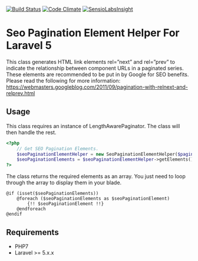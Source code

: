 [![Build Status](https://travis-ci.org/revalgovender/seo-pagination-element-helper.svg?branch=master)](https://travis-ci.org/revalgovender/seo-pagination-element-helper)
[![Code Climate](https://codeclimate.com/github/revalgovender/seo-pagination-element-helper/badges/gpa.svg)](https://codeclimate.com/github/revalgovender/seo-pagination-element-helper)
[![SensioLabsInsight](https://insight.sensiolabs.com/projects/fc746dda-82a3-4960-9036-b0618324b4c5/mini.png)](https://insight.sensiolabs.com/projects/fc746dda-82a3-4960-9036-b0618324b4c5)

# Seo Pagination Element Helper For Laravel 5

This class generates HTML link elements rel=”next” and rel=”prev” to indicate the relationship between component URLs
in a paginated series. These elements are recommended to be put in by Google for SEO benefits. Please read the following for more information: https://webmasters.googleblog.com/2011/09/pagination-with-relnext-and-relprev.html

## Usage
This class requires an instance of LengthAwarePaginator. The class will then handle the rest.

```php
<?php
    // Get SEO Pagination Elements.
    $seoPaginationElementHelper = new SeoPaginationElementHelper($paginatedArticles);
    $seoPaginationElements = $seoPaginationElementHelper->getElements();
?>
```
The class returns the required elements as an array. You just need to loop through the array to display them in your blade.

    @if (isset($seoPaginationElements))
        @foreach ($seoPaginationElements as $seoPaginationElement)
            {!! $seoPaginationElement !!}
        @endforeach
    @endif
    
## Requirements 
- PHP7 
- Laravel >= 5.x.x
